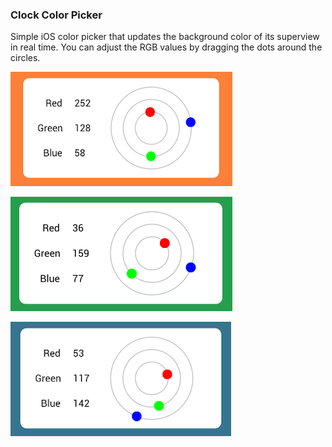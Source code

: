 ### Clock Color Picker
Simple iOS color picker that updates the background color of its superview in real time. You can adjust the RGB values by dragging the dots around the circles.

![orange](screenshots/orange.png)

![green](screenshots/green.png)

![blue](screenshots/blue.png)

